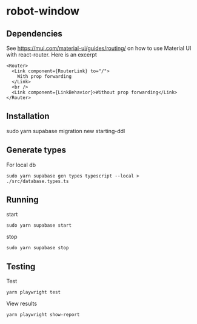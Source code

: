 # robot-window

## Dependencies

See https://mui.com/material-ui/guides/routing/ on how to use Material UI with react-router.
Here is an excerpt
```
<Router>
  <Link component={RouterLink} to="/">
    With prop forwarding
  </Link>
  <br />
  <Link component={LinkBehavior}>Without prop forwarding</Link>
</Router>
```

## Installation

sudo yarn supabase migration new starting-ddl

## Generate types

For local db
```
sudo yarn supabase gen types typescript --local > ./src/database.types.ts
```

## Running

start
```
sudo yarn supabase start
```
stop
```
sudo yarn supabase stop
```

## Testing

Test
```
yarn playwright test
```

View results
```
yarn playwright show-report
```
